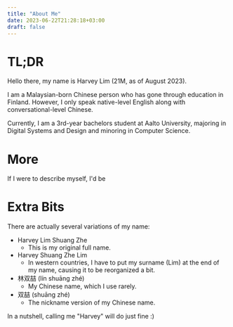 ```yaml
---
title: "About Me"
date: 2023-06-22T21:28:18+03:00
draft: false
---
```

# TL;DR

Hello there, my name is Harvey Lim (21M, as of August 2023).

I am a Malaysian-born Chinese person who has gone through education in Finland. However, I only speak native-level English along with conversational-level Chinese.

Currently, I am a 3rd-year bachelors student at Aalto University, majoring in Digital Systems and Design and minoring in Computer Science.

# More

If I were to describe myself, I'd be 
# Extra Bits

There are actually several variations of my name:
- Harvey Lim Shuang Zhe
	- This is my original full name.
- Harvey Shuang Zhe Lim
	- In western countries, I have to put my surname (Lim) at the end of my name, causing it to be reorganized a bit.
- 林双喆 (lín shuāng zhé)
	- My Chinese name, which I use rarely.
- 双喆 (shuāng zhé)
	- The nickname version of my Chinese name.

In a nutshell, calling me "Harvey" will do just fine :)



